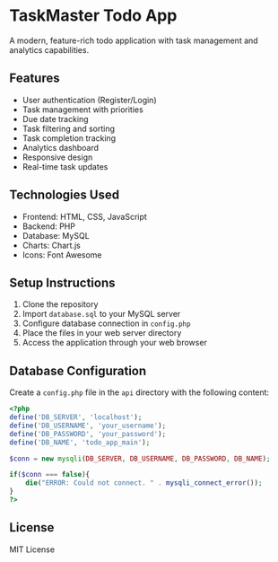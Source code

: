 # TaskMaster Todo App

A modern, feature-rich todo application with task management and analytics capabilities.

## Features

- User authentication (Register/Login)
- Task management with priorities
- Due date tracking
- Task filtering and sorting
- Task completion tracking
- Analytics dashboard
- Responsive design
- Real-time task updates

## Technologies Used

- Frontend: HTML, CSS, JavaScript
- Backend: PHP
- Database: MySQL
- Charts: Chart.js
- Icons: Font Awesome

## Setup Instructions

1. Clone the repository
2. Import `database.sql` to your MySQL server
3. Configure database connection in `config.php`
4. Place the files in your web server directory
5. Access the application through your web browser

## Database Configuration

Create a `config.php` file in the `api` directory with the following content:

```php
<?php
define('DB_SERVER', 'localhost');
define('DB_USERNAME', 'your_username');
define('DB_PASSWORD', 'your_password');
define('DB_NAME', 'todo_app_main');

$conn = new mysqli(DB_SERVER, DB_USERNAME, DB_PASSWORD, DB_NAME);

if($conn === false){
    die("ERROR: Could not connect. " . mysqli_connect_error());
}
?>
```

## License

MIT License 